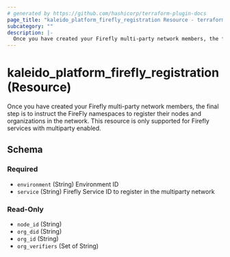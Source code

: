 ```yaml
---
# generated by https://github.com/hashicorp/terraform-plugin-docs
page_title: "kaleido_platform_firefly_registration Resource - terraform-provider-kaleido"
subcategory: ""
description: |-
  Once you have created your Firefly multi-party network members, the final step is to instruct the FireFly namespaces to register their nodes and organizations in the network. This resource is only supported for Firefly services with multiparty enabled.
---
```


# kaleido_platform_firefly_registration (Resource)

Once you have created your Firefly multi-party network members, the final step is to instruct the FireFly namespaces to register their nodes and organizations in the network. This resource is only supported for Firefly services with multiparty enabled.



<!-- schema generated by tfplugindocs -->
## Schema

### Required

- `environment` (String) Environment ID
- `service` (String) Firefly Service ID to register in the multiparty network

### Read-Only

- `node_id` (String)
- `org_did` (String)
- `org_id` (String)
- `org_verifiers` (Set of String)
